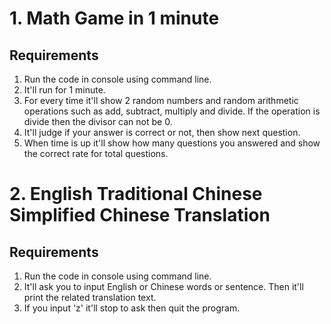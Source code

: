 # 1. Math Game in 1 minute 

## Requirements

1. Run the code in console using command line.
2. It'll run for 1 minute.
3. For every time it'll show 2 random numbers and random arithmetic operations such as add, subtract, multiply and divide. If the operation is divide then the divisor can not be 0.
4. It'll judge if your answer is correct or not, then show next question.
5. When time is up it'll show how many questions you answered and show the correct rate for total questions.

# 2. English Traditional Chinese Simplified Chinese Translation

## Requirements
1. Run the code in console using command line.
2. It'll ask you to input English or Chinese words or sentence. Then it'll print the related translation text.
3. If you input 'z' it'll stop to ask then quit the program.




